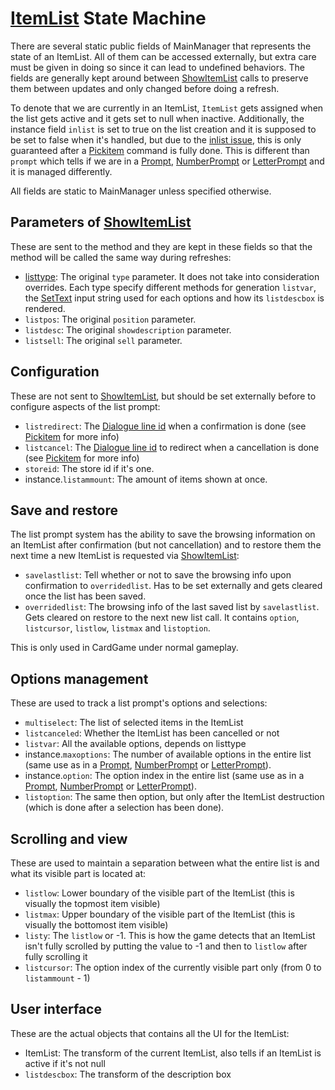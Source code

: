 # [ItemList](ItemList.md) State Machine

There are several static public fields of MainManager that represents the state of an ItemList. All of them can be accessed externally, but extra care must be given in doing so since it can lead to undefined behaviors. The fields are generally kept around between [ShowItemList](ShowItemList.md) calls to preserve them between updates and only changed before doing a refresh.

To denote that we are currently in an ItemList, `ItemList` gets assigned when the list gets active and it gets set to null when inactive. Additionally, the instance field `inlist` is set to true on the list creation and it is supposed to be set to false when it's handled, but due to the [inlist issue](inlist%20issue.md), this is only guaranteed after a [Pickitem](../SetText/Commands/Individual%20commands/Pickitem.md) command is fully done. This is different than `prompt` which tells if we are in a [Prompt](../SetText/Commands/Individual%20commands/Prompt.md), [NumberPrompt](../SetText/Commands/Individual%20commands/NumberPrompt.md) or [LetterPrompt](../SetText/Commands/Individual%20commands/LetterPrompt.md) and it is managed differently.

All fields are static to MainManager unless specified otherwise.

## Parameters of [ShowItemList](ShowItemList.md)

These are sent to the method and they are kept in these fields so that the method will be called the same way during refreshes:

* [listtype](listtype.md): The original `type` parameter. It does not take into consideration overrides. Each type specify different methods for generation `listvar`, the [SetText](../SetText/SetText.md) input string used for each options and how its `listdescbox` is rendered.
* `listpos`: The original `position` parameter.
* `listdesc`: The original `showdescription` parameter.
* `listsell`: The original `sell` parameter.

## Configuration

These are not sent to [ShowItemList](ShowItemList.md), but should be set externally before to configure aspects of the list prompt:

* `listredirect`: The [Dialogue line id](../SetText/Commands/Dialogue%20line%20id.md) when a confirmation is done (see [Pickitem](../SetText/Commands/Individual%20commands/Pickitem.md) for more info)
* `listcancel`: The [Dialogue line id](../SetText/Commands/Dialogue%20line%20id.md) to redirect when a cancellation is done (see [Pickitem](../SetText/Commands/Individual%20commands/Pickitem.md) for more info)
* `storeid`: The store id if it's one.
* instance.`listammount`: The amount of items shown at once.

## Save and restore

The list prompt system has the ability to save the browsing information on an ItemList after confirmation (but not cancellation) and to restore them the next time a new ItemList is requested via [ShowItemList](ShowItemList.md):

* `savelastlist`: Tell whether or not to save the browsing info upon confirmation to `overridedlist`. Has to be set externally and gets cleared once the list has been saved.
* `overridedlist`: The browsing info of the last saved list by `savelastlist`. Gets cleared on restore to the next new list call. It contains `option`, `listcursor`, `listlow`, `listmax` and `listoption`.

This is only used in CardGame under normal gameplay.

## Options management

These are used to track a list prompt's options and selections:

* `multiselect`: The list of selected items in the ItemList
* `listcanceled`: Whether the ItemList has been cancelled or not
* `listvar`: All the available options, depends on listtype
* instance.`maxoptions`: The number of available options in the entire list (same use as in a [Prompt](../SetText/Commands/Individual%20commands/Prompt.md), [NumberPrompt](../SetText/Commands/Individual%20commands/NumberPrompt.md) or [LetterPrompt](../SetText/Commands/Individual%20commands/LetterPrompt.md)).
* instance.`option`: The option index in the entire list (same use as in a [Prompt](../SetText/Commands/Individual%20commands/Prompt.md), [NumberPrompt](../SetText/Commands/Individual%20commands/NumberPrompt.md) or [LetterPrompt](../SetText/Commands/Individual%20commands/LetterPrompt.md)).
* `listoption`: The same then option, but only after the ItemList destruction (which is done after a selection has been done).

## Scrolling and view

These are used to maintain a separation between what the entire list is and what its visible part is located at:

* `listlow`: Lower boundary of the visible part of the ItemList (this is visually the topmost item visible)
* `listmax`: Upper boundary of the visible part of the ItemList (this is visually the bottomost item visible)
* `listy`: The `listlow` or -1. This is how the game detects that an ItemList isn't fully scrolled by putting the value to -1 and then to `listlow` after fully scrolling it
* `listcursor`: The option index of the currently visible part only (from 0 to `listammount` - 1)

## User interface

These are the actual objects that contains all the UI for the ItemList:

* ItemList: The transform of the current ItemList, also tells if an ItemList is active if it's not null
* `listdescbox`: The transform of the description box
